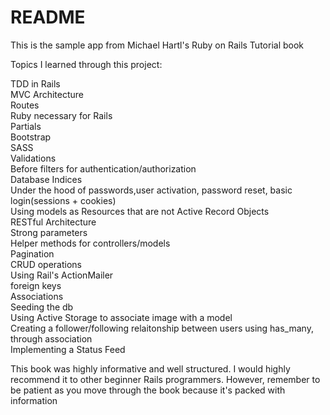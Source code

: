 # README
This is the sample app from Michael Hartl's Ruby on Rails Tutorial book

Topics I learned through this project:

TDD in Rails <br />
MVC Architecture<br />
Routes<br />
Ruby necessary for Rails<br />
Partials<br />
Bootstrap<br />
SASS<br />
Validations<br />
Before filters for authentication/authorization<br />
Database Indices<br />
Under the hood of passwords,user activation, password reset, basic login(sessions + cookies)<br />
Using models as Resources that are not Active Record Objects<br />
RESTful Architecture<br />
Strong parameters<br />
Helper methods for controllers/models<br />
Pagination<br />
CRUD operations<br />
Using Rail's ActionMailer<br />
foreign keys<br />
Associations<br />
Seeding the db<br />
Using Active Storage to associate image with a model<br />
Creating a follower/following relaitonship between users using has_many, through association<br />
Implementing a Status Feed<br />


This book was highly informative and well structured. I would highly recommend it to other beginner Rails programmers.
However, remember to be patient as you move through the book because it's packed with information
